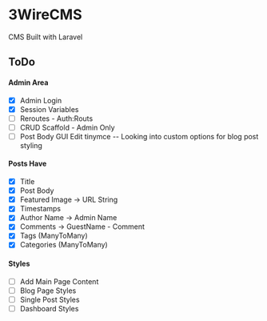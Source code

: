 # 3WireCMS
CMS Built with Laravel  

## ToDo

#### Admin Area
- [x] Admin Login
- [x] Session Variables
- [ ] Reroutes - Auth:Routs
- [ ] CRUD Scaffold - Admin Only
- [ ] Post Body GUI Edit tinymce -- Looking into custom options for blog post styling

#### Posts Have
- [x] Title
- [x] Post Body
- [x] Featured Image -> URL String
- [x] Timestamps
- [x] Author Name -> Admin Name
- [x] Comments -> GuestName - Comment
- [x] Tags (ManyToMany)
- [x] Categories (ManyToMany)

#### Styles
- [ ] Add Main Page Content
- [ ] Blog Page Styles
- [ ] Single Post Styles
- [ ] Dashboard Styles 
